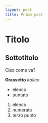 ```yaml
---
layout: post
title: Primo post
---
```

# Titolo

## Sottotitolo

Ciao come va?

**Grassetto** _italico_

* elenco
* puntato

1. elenco
2. numerato
3. terzo punto
